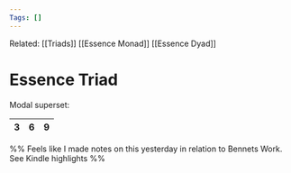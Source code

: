 ```yaml
---
Tags: []
---
```

Related: [[Triads]] [[Essence Monad]] [[Essence Dyad]]
# Essence Triad
Modal superset:

| 3 | 6 | 9 |
|---|---|---|


%%
Feels like I made notes on this yesterday in relation to Bennets Work. See Kindle highlights
%%